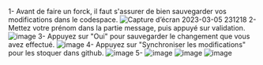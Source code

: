 1- Avant de faire un forck, il faut s'assurer de bien sauvegarder vos modifications dans le codespace.
  ![Capture d’écran 2023-03-05 231218](https://user-images.githubusercontent.com/123748165/223422918-082c398d-690f-41f1-ab57-244e2427926d.png)
2- Mettez votre prénom dans la partie message, puis appuyé sur validation.
![image](https://user-images.githubusercontent.com/123748165/223423069-5075848d-d216-4cde-b4d3-11ccb5322018.png)
3- Appuyez sur "Oui" pour sauvegarder le changement que vous avez effectué. 
![image](https://user-images.githubusercontent.com/123748165/223423165-b6cca62c-3712-48bc-b635-814285ed89eb.png)
4- Appuyez sur "Synchroniser les modifications" pour les stoquer dans github.
![image](https://user-images.githubusercontent.com/123748165/223423205-f805c694-400d-46e6-9508-11cf8a6b46f6.png)
5-
![image](https://user-images.githubusercontent.com/123748165/223423481-5d514170-56b0-4d05-bc51-55128f9af3b7.png)
![image](https://user-images.githubusercontent.com/123748165/223423543-fe53c9fd-5346-403d-9af6-0766d8d39a48.png)
![image](https://user-images.githubusercontent.com/123748165/223423709-17da3e93-f180-4914-a138-d6296974271d.png)
